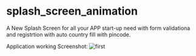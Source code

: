 # splash_screen_animation

A New Splash Screen for all your APP start-up need with form validationa and registrtion with auto country fill with pincode.

Application working Screenshot:
![first](https://github.com/UdityaRaj11/Splash_screen-Register/commit/4db9636fb8a075ac892609b05f7ae178173cae16.jpg)
